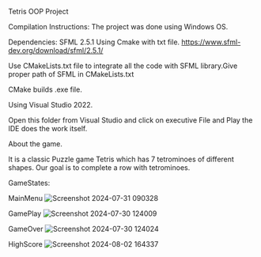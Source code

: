 Tetris OOP Project


Compilation Instructions:
The project was done using Windows OS.

Dependencies: SFML 2.5.1 Using Cmake with txt file.
https://www.sfml-dev.org/download/sfml/2.5.1/

Use CMakeLists.txt file to integrate all the code with SFML library.Give proper path of SFML in CMakeLists.txt

CMake builds .exe file.

Using Visual Studio 2022.

Open this folder from Visual Studio and click on executive File and Play the IDE does the work itself.





About the game.


It is a classic Puzzle game Tetris which has 7 tetrominoes of different shapes. Our goal is to complete a row with tetrominoes.

GameStates:

MainMenu
 ![Screenshot 2024-07-31 090328](https://github.com/user-attachments/assets/f0ff3cb2-ea82-41bf-8a0f-2b9be3eacd26)

 GamePlay
 ![Screenshot 2024-07-30 124009](https://github.com/user-attachments/assets/e8edf78f-af25-4362-8f5c-2aa7ea4c6f73)

GameOver
![Screenshot 2024-07-30 124024](https://github.com/user-attachments/assets/099670f6-f127-461b-8cbf-e7d0ec5d3d39)

HighScore
![Screenshot 2024-08-02 164337](https://github.com/user-attachments/assets/a436a214-9b46-4840-b820-39aaa78feb30)



